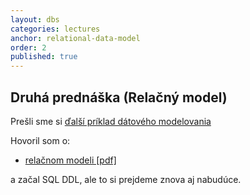 ```yaml
---
layout: dbs
categories: lectures
anchor: relational-data-model
order: 2
published: true
---
```

## Druhá prednáška (Relačný model)

Prešli sme si [ďalší príklad dátového modelovania](/lectures/files/02.01_DM_Practice.pdf)

Hovoril som o:

* [relačnom modeli [pdf]](/lectures/files/02.02_RelationalModel.pdf)

a začal SQL DDL, ale to si prejdeme znova aj nabudúce.
